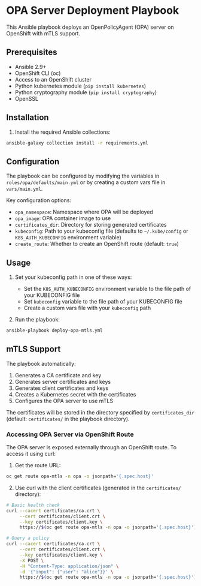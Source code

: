 # OPA Server Deployment Playbook

This Ansible playbook deploys an OpenPolicyAgent (OPA) server on OpenShift with mTLS support.

## Prerequisites

- Ansible 2.9+
- OpenShift CLI (oc)
- Access to an OpenShift cluster
- Python kubernetes module (`pip install kubernetes`)
- Python cryptography module (`pip install cryptography`)
- OpenSSL

## Installation

1. Install the required Ansible collections:

```bash
ansible-galaxy collection install -r requirements.yml
```

## Configuration

The playbook can be configured by modifying the variables in `roles/opa/defaults/main.yml` or by creating a custom vars file in `vars/main.yml`.

Key configuration options:

- `opa_namespace`: Namespace where OPA will be deployed
- `opa_image`: OPA container image to use
- `certificates_dir`: Directory for storing generated certificates
- `kubeconfig`: Path to your kubeconfig file (defaults to `~/.kube/config` or `K8S_AUTH_KUBECONFIG` environment variable)
- `create_route`: Whether to create an OpenShift route (default: `true`)

## Usage

1. Set your kubeconfig path in one of these ways:
   - Set the `K8S_AUTH_KUBECONFIG` environment variable to the file path of your KUBECONFIG file
   - Set `kubeconfig` variable to the file path of your KUBECONFIG file
   - Create a custom vars file with your `kubeconfig` path

2. Run the playbook:

```bash
ansible-playbook deploy-opa-mtls.yml
```

## mTLS Support

The playbook automatically:

1. Generates a CA certificate and key
2. Generates server certificates and keys
3. Generates client certificates and keys
4. Creates a Kubernetes secret with the certificates
5. Configures the OPA server to use mTLS

The certificates will be stored in the directory specified by `certificates_dir` (default: `certificates/` in the playbook directory).

### Accessing  OPA Server via OpenShift Route

The OPA server is exposed externally through an OpenShift route. To access it using curl:

1. Get the route URL:
```bash
oc get route opa-mtls -n opa -o jsonpath='{.spec.host}'
```

2. Use curl with the client certificates (generated in the `certificates/` directory):
```bash
# Basic health check
curl --cacert certificates/ca.crt \
     --cert certificates/client.crt \
     --key certificates/client.key \
     https://$(oc get route opa-mtls -n opa -o jsonpath='{.spec.host}')/health

# Query a policy
curl --cacert certificates/ca.crt \
     --cert certificates/client.crt \
     --key certificates/client.key \
     -X POST \
     -H "Content-Type: application/json" \
     -d '{"input": {"user": "alice"}}' \
     https://$(oc get route opa-mtls -n opa -o jsonpath='{.spec.host}')/v1/data/package/rule
```
